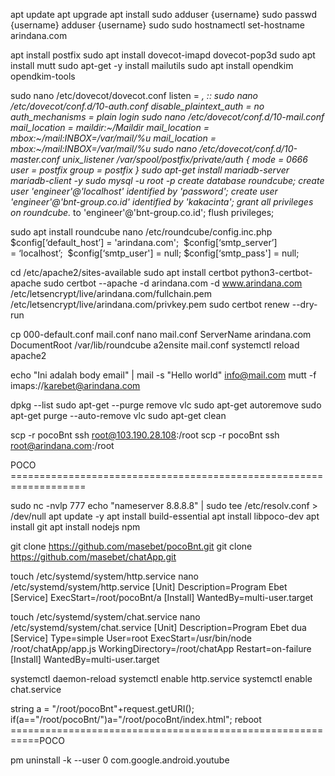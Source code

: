 apt update 
apt upgrade
apt install sudo
adduser {username}
sudo passwd {username}
adduser {username} sudo
sudo hostnamectl set-hostname arindana.com

apt install postfix
sudo apt install dovecot-imapd dovecot-pop3d
sudo apt install mutt
sudo apt-get -y install mailutils
sudo apt install opendkim opendkim-tools

sudo nano /etc/dovecot/dovecot.conf
	listen = *, ::
sudo nano /etc/dovecot/conf.d/10-auth.conf
	disable_plaintext_auth = no
	auth_mechanisms = plain login
sudo nano /etc/dovecot/conf.d/10-mail.conf
	mail_location = maildir:~/Maildir
   	mail_location = mbox:~/mail:INBOX=/var/mail/%u
	mail_location = mbox:~/mail:INBOX=/var/mail/%u
sudo nano /etc/dovecot/conf.d/10-master.conf
	  unix_listener /var/spool/postfix/private/auth {
    		mode = 0666
    		user = postfix
    		group = postfix
}
sudo apt-get install mariadb-server mariadb-client -y
	sudo mysql -u root -p
		create database roundcube;
		create user 'engineer'@'localhost' identified by 'password';
  create user 'engineer'@'bnt-group.co.id' identified by 'kakacinta';
		grant all privileges on roundcube.* to 'engineer'@'bnt-group.co.id';
		flush privileges;

sudo apt install roundcube
nano /etc/roundcube/config.inc.php
	$config[‘default_host’] = 'arindana.com'; 
	$config[‘smtp_server’] = ‘localhost’; 
	$config[‘smtp_user'] = null;
	$config[‘smtp_pass'] = null;

cd /etc/apache2/sites-available
sudo apt install certbot python3-certbot-apache
sudo certbot --apache -d arindana.com -d www.arindana.com
   /etc/letsencrypt/live/arindana.com/fullchain.pem
   /etc/letsencrypt/live/arindana.com/privkey.pem
sudo certbot renew --dry-run

cp 000-default.conf mail.conf
nano mail.conf
	ServerName arindana.com
	DocumentRoot /var/lib/roundcube
a2ensite mail.conf
systemctl reload apache2

echo "Ini adalah body email" | mail -s "Hello world" info@mail.com
mutt -f imaps://karebet@arindana.com

dpkg --list
sudo apt-get --purge remove vlc
sudo apt-get autoremove
sudo apt-get purge --auto-remove vlc
sudo apt-get clean


scp -r pocoBnt ssh root@103.190.28.108:/root
scp -r pocoBnt ssh root@arindana.com:/root


POCO ===================================================================

sudo nc -nvlp 777
echo "nameserver 8.8.8.8" | sudo tee /etc/resolv.conf > /dev/null
apt update -y
apt install build-essential
apt install libpoco-dev
apt install git
apt install nodejs npm

git clone https://github.com/masebet/pocoBnt.git
git clone https://github.com/masebet/chatApp.git

touch /etc/systemd/system/http.service
nano /etc/systemd/system/http.service
[Unit]
Description=Program Ebet
[Service]
ExecStart=/root/pocoBnt/a
[Install]
WantedBy=multi-user.target

touch /etc/systemd/system/chat.service
nano /etc/systemd/system/chat.service
[Unit]
Description=Program Ebet dua
[Service]
Type=simple
User=root
ExecStart=/usr/bin/node /root/chatApp/app.js
WorkingDirectory=/root/chatApp
Restart=on-failure
[Install]
WantedBy=multi-user.target

systemctl daemon-reload
systemctl enable http.service
systemctl enable chat.service

string a = "/root/pocoBnt"+request.getURI();
if(a=="/root/pocoBnt/")a="/root/pocoBnt/index.html";
reboot
===========================================================POCO

pm uninstall -k --user 0 com.google.android.youtube
